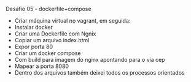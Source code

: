 Desafio 05 - dockerfile+compose

- Criar máquina virtual no vagrant, em seguida:
- Instalar docker
- Criar uma Dockerfile com Ngnix
- Copiar um arquivo index.html
- Expor porta 80
- Criar um docker compose
- Com build para imagem do nginx apontando para o via cep 
- Mapear a porta 8080
- Dentro dos arquivos também deixei todos os processos orientados 